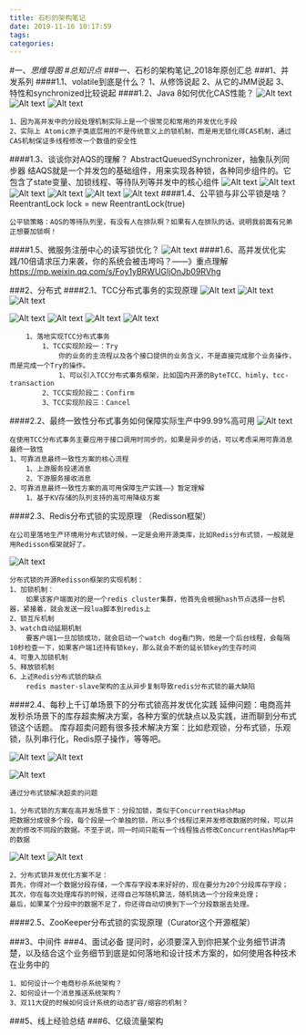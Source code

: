 ```yaml
---
title: 石杉的架构笔记
date: 2019-11-16 10:17:59
tags: 
categories: 
---
```

#一、*思维导图*
#*总知识点*
###一、石杉的架构笔记_2018年原创汇总
###1、并发系列
####1.1、volatile到底是什么？
	1、从修饰说起
	2、从它的JMM说起
	3、特性和synchronized比较说起
####1.2、Java 8如何优化CAS性能？
![Alt text](./1564540602479.png)
![Alt text](./1564061123140.png)
![Alt text](./1564061136015.png)

	
	1、因为高并发中的分段处理机制实际上是一个很常见和常用的并发优化手段
	2、实际上 Atomic原子类底层用的不是传统意义上的锁机制，而是用无锁化得CAS机制，通过CAS机制保证多线程修改一个数值的安全性

####1.3、谈谈你对AQS的理解？
	AbstractQueuedSynchronizer，抽象队列同步器
	结AQS就是一个并发包的基础组件，用来实现各种锁，各种同步组件的。它包含了state变量、加锁线程、等待队列等并发中的核心组件
![Alt text](./1564061655187.png)
![Alt text](./1564061669385.png)
![Alt text](./1564061681992.png)
![Alt text](./1564061695101.png)
![Alt text](./1564061708836.png)
![Alt text](./1564061722830.png)
####1.4、公平锁与非公平锁是啥？
	ReentrantLock lock = new ReentrantLock(true)
	
	公平锁策略：AQS的等待队列里，有没有人在排队啊？如果有人在排队的话，说明我前面有兄弟正想要加锁啊！
####1.5、微服务注册中心的读写锁优化？
![Alt text](./1564062391556.png)
####1.6、高并发优化实践/10倍请求压力来袭，你的系统会被击垮吗？——》重点理解
https://mp.weixin.qq.com/s/Foy1yBRWUGljOnJb09RVhg


###2、分布式
####2.1、TCC分布式事务的实现原理
![Alt text](./1564542433818.png)
![Alt text](./1564542550409.png)
![Alt text](./1564542560315.png)
	
	
![Alt text](./1564545237523.png)
![Alt text](./1564545476336.png)
![Alt text](./1564545514584.png)
![Alt text](./1564545626219.png)

		1、落地实现TCC分布式事务
			1、TCC实现阶段一：Try
				你的业务的主流程以及各个接口提供的业务含义，不是直接完成那个业务操作，而是完成一个Try的操作。
				1、可以引入TCC分布式事务框架，比如国内开源的ByteTCC、himly、tcc-transaction
			2、TCC实现阶段二：Confirm
			3、TCC实现阶段三：Cancel
####2.2、最终一致性分布式事务如何保障实际生产中99.99%高可用
![Alt text](./1564543019141.png)


	在使用TCC分布式事务主要应用于接口调用时同步的，如果是异步的话，可以考虑采用可靠消息最终一致性
	1、可靠消息最终一致性方案的核心流程
		1、上游服务投递消息
		2、下游服务接收消息
	2、可靠消息最终一致性方案的高可用保障生产实践——》暂定理解
		1、基于KV存储的队列支持的高可用降级方案
		
####2.3、Redis分布式锁的实现原理	（Redisson框架）


	在公司里落地生产环境用分布式锁时候，一定是会用开源类库，比如Redis分布式锁，一般就是用Redisson框架就好了。

![Alt text](./1564820642280.png)
	
	分布式锁的开源Redisson框架的实现机制：
	1、加锁机制：
		如果该客户端面对的是一个redis cluster集群，他首先会根据hash节点选择一台机器，紧接着，就会发送一段lua脚本到redis上
	2、锁互斥机制 
	3、watch自动延期机制
		要客户端1一旦加锁成功，就会启动一个watch dog看门狗，他是一个后台线程，会每隔10秒检查一下，如果客户端1还持有锁key，那么就会不断的延长锁key的生存时间
	4、可重入加锁机制
	5、释放锁机制
	6、上述Redis分布式锁的缺点
		redis master-slave架构的主从异步复制导致redis分布式锁的最大缺陷

####2.4、每秒上千订单场景下的分布式锁高并发优化实践
	延伸问题：电商高并发秒杀场景下的库存超卖解决方案，各种方案的优缺点以及实践，进而聊到分布式锁这个话题。
	库存超卖问题有很多技术解决方案：比如悲观锁，分布式锁，乐观锁，队列串行化，Redis原子操作，等等吧。

![Alt text](./1564821411435.png)
![Alt text](./1564821455705.png)

![Alt text](./1564821507676.png)

	通过分布式锁解决超卖的问题
	
	1、分布式锁的方案在高并发场景下：分段加锁，类似于ConcurrentHashMap
	把数据分成很多个段，每个段是一个单独的锁，所以多个线程过来并发修改数据的时候，可以并发的修改不同段的数据。不至于说，同一时间只能有一个线程独占修改ConcurrentHashMap中的数据
	
![Alt text](./1564822496343.png)
![Alt text](./1564822585328.png)


	2、分布式锁并发优化方案不足：
	首先，你得对一个数据分段存储，一个库存字段本来好好的，现在要分为20个分段库存字段；
	其次，你在每次处理库存的时候，还得自己写随机算法，随机挑选一个分段来处理；
	最后，如果某个分段中的数据不足了，你还得自动切换到下一个分段数据去处理。


####2.5、ZooKeeper分布式锁的实现原理（Curator这个开源框架）
	
###3、中间件
###4、面试必备
	提问时，必须要深入到你把某个业务细节讲清楚，以及结合这个业务细节到底是如何落地和设计技术方案的，如何使用各种技术在业务中的

	
	1、如何设计一个电商秒杀系统架构？
	2、如何设计一个消息推送系统架构？
	3、双11大促的时候如何设计系统的动态扩容/缩容的机制？
###5、线上经验总结
###6、亿级流量架构
